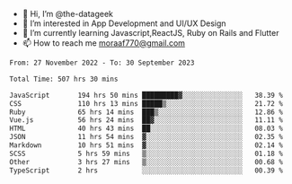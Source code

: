 - 👋 Hi, I’m @the-datageek
- 👀 I’m interested in App Development and UI/UX Design
- 🌱 I’m currently learning Javascript,ReactJS, Ruby on Rails and Flutter
- 📫 How to reach me moraaf770@gmail.com

<!---
the-datageek/the-datageek is a ✨ special ✨ repository because its `README.md` (this file) appears on your GitHub profile.
You can click the Preview link to take a look at your changes.
--->
<!--START_SECTION:waka-->

```txt
From: 27 November 2022 - To: 30 September 2023

Total Time: 507 hrs 30 mins

JavaScript       194 hrs 50 mins █████████▓░░░░░░░░░░░░░░░   38.39 %
CSS              110 hrs 13 mins █████▒░░░░░░░░░░░░░░░░░░░   21.72 %
Ruby             65 hrs 14 mins  ███▒░░░░░░░░░░░░░░░░░░░░░   12.86 %
Vue.js           56 hrs 24 mins  ██▓░░░░░░░░░░░░░░░░░░░░░░   11.11 %
HTML             40 hrs 43 mins  ██░░░░░░░░░░░░░░░░░░░░░░░   08.03 %
JSON             11 hrs 54 mins  ▓░░░░░░░░░░░░░░░░░░░░░░░░   02.35 %
Markdown         10 hrs 51 mins  ▓░░░░░░░░░░░░░░░░░░░░░░░░   02.14 %
SCSS             5 hrs 59 mins   ▒░░░░░░░░░░░░░░░░░░░░░░░░   01.18 %
Other            3 hrs 27 mins   ▒░░░░░░░░░░░░░░░░░░░░░░░░   00.68 %
TypeScript       2 hrs           ░░░░░░░░░░░░░░░░░░░░░░░░░   00.39 %
```

<!--END_SECTION:waka-->
